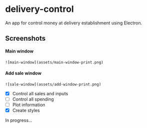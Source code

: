 # delivery-control
An app for control money at delivery establishment using Electron.

## Screenshots

#### Main window

    ![main-window](assets/main-window-print.png)

#### Add sale window

    ![sale-window](assets/add-window-print.png)



- [X] Control all sales and inputs
- [ ] Control all spending
- [ ] Plot information
- [X] Create styles

In progress...